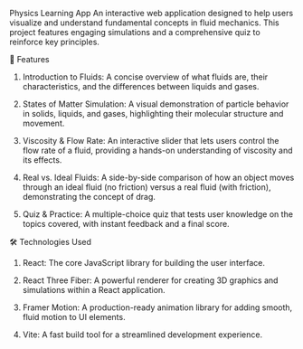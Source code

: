 Physics Learning App
An interactive web application designed to help users visualize and understand fundamental concepts in fluid mechanics. This project features engaging simulations and a comprehensive quiz to reinforce key principles.

🚀 Features
1. Introduction to Fluids: A concise overview of what fluids are, their characteristics, and the differences between liquids and gases.

2. States of Matter Simulation: A visual demonstration of particle behavior in solids, liquids, and gases, highlighting their molecular structure and movement.

3. Viscosity & Flow Rate: An interactive slider that lets users control the flow rate of a fluid, providing a hands-on understanding of viscosity and its effects.

4. Real vs. Ideal Fluids: A side-by-side comparison of how an object moves through an ideal fluid (no friction) versus a real fluid (with friction), demonstrating the concept of drag.

5. Quiz & Practice: A multiple-choice quiz that tests user knowledge on the topics covered, with instant feedback and a final score.

🛠️ Technologies Used
1. React: The core JavaScript library for building the user interface.

2. React Three Fiber: A powerful renderer for creating 3D graphics and simulations within a React application.

3. Framer Motion: A production-ready animation library for adding smooth, fluid motion to UI elements.

4. Vite: A fast build tool for a streamlined development experience.
